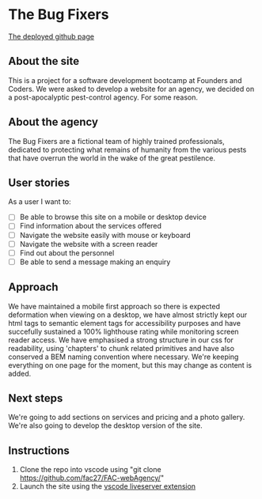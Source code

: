 # The Bug Fixers

[The deployed github page](https://fac27.github.io/FAC-webAgency/)

## About the site
This is a project for a software development bootcamp at Founders and Coders. We were asked to develop a website for an agency, we decided on a post-apocalyptic pest-control agency. For some reason.

## About the agency
The Bug Fixers are a fictional team of highly trained professionals, dedicated to protecting what remains of humanity from the various pests that have overrun the world in the wake of the great pestilence.

## User stories

As a user I want to:
- [ ] Be able to browse this site on a mobile or desktop device
- [ ] Find information about the services offered
- [ ] Navigate the website easily with mouse or keyboard
- [ ] Navigate the website with a screen reader
- [ ] Find out about the personnel
- [ ] Be able to send a message making an enquiry

## Approach

We have maintained a mobile first approach so there is expected deformation when viewing on a desktop, we have almost strictly kept our html tags to semantic element tags for accessibility purposes and have succefully sustained a 100% lighthouse rating while monitoring screen reader access. We have emphasised a strong structure in our css for readability, using 'chapters' to chunk related primitives and have also conserved a BEM naming convention where necessary. We're keeping everything on one page for the moment, but this may change as content is added.

## Next steps

We're going to add sections on services and pricing and a photo gallery. We're also going to develop the desktop version of the site.

## Instructions

1. Clone the repo into vscode using "git clone https://github.com/fac27/FAC-webAgency/"
2. Launch the site using the [vscode liveserver extension](https://marketplace.visualstudio.com/items?itemName=ritwickdey.LiveServer)
